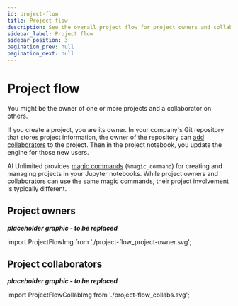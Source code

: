 ```yaml
---
id: project-flow
title: Project flow
description: See the overall project flow for project owners and collaborators.
sidebar_label: Project flow
sidebar_position: 3
pagination_prev: null
pagination_next: null
---
```


# Project flow

You might be the owner of one or more projects and a collaborator on others.

If you create a project, you are its owner. In your company's Git repository that stores project information, the owner of the repository can [add collaborators](/docs/manage-ai-unlimited/add-collaborators.md) to the project. Then in the project notebook, you update the engine for those new users. 

AI Unlimited provides [magic commands](/docs/explore-and-analyze-data/magic-commands.md) (`%magic_command`) for creating and managing projects in your Jupyter notebooks. While project owners and collaborators can use the same magic commands, their project involvement is typically different. 


## Project owners

***placeholder graphic - to be replaced***

import ProjectFlowImg from './project-flow_project-owner.svg';

<ProjectFlowImg />


## Project collaborators

***placeholder graphic - to be replaced***

import ProjectFlowCollabImg from './project-flow_collabs.svg';

<ProjectFlowCollabImg />


